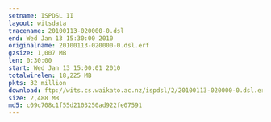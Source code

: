 ```yaml
---
setname: ISPDSL II
layout: witsdata
tracename: 20100113-020000-0.dsl
end: Wed Jan 13 15:30:00 2010
originalname: 20100113-020000-0.dsl.erf
gzsize: 1,007 MB
len: 0:30:00
start: Wed Jan 13 15:00:01 2010
totalwirelen: 18,225 MB
pkts: 32 million
download: ftp://wits.cs.waikato.ac.nz/ispdsl/2/20100113-020000-0.dsl.erf.gz
size: 2,488 MB
md5: c09c708c1f55d2103250ad922fe07591
---
```

